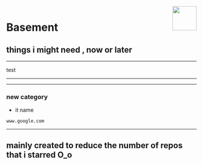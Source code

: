 <img src="https://avatars.githubusercontent.com/u/167031705?v=4" align="right" height="64px" />

# **Basement**
## things i might need , now or later

------

test

------
------

### new category
* it name
```link
www.google.com
```
---
mainly created to reduce the number of repos that i starred O_o
---
